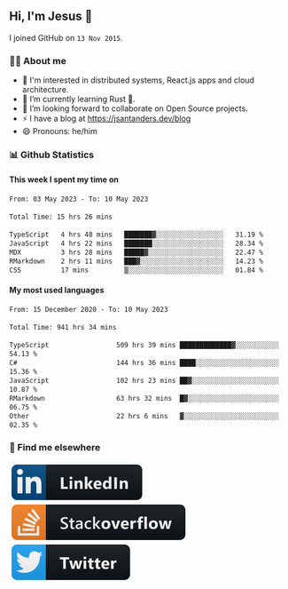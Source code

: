 ## Hi, I'm Jesus 👋

I joined GitHub on `13 Nov 2015`.

<!-- Talking about you -->

### 👨‍💻 About me

- 👦 I'm interested in distributed systems, React.js apps and cloud architecture.
- 🌱 I’m currently learning Rust 🦀.
- 👯 I’m looking forward to collaborate on Open Source projects.
- ⚡️ I have a blog at <https://jsantanders.dev/blog>
- 😄 Pronouns: he/him

### 📊 Github Statistics

#### This week I spent my time on

<!--START_SECTION:weekly-->

```text
From: 03 May 2023 - To: 10 May 2023

Total Time: 15 hrs 26 mins

TypeScript   4 hrs 48 mins   ███████▓░░░░░░░░░░░░░░░░░   31.19 %
JavaScript   4 hrs 22 mins   ███████░░░░░░░░░░░░░░░░░░   28.34 %
MDX          3 hrs 28 mins   █████▓░░░░░░░░░░░░░░░░░░░   22.47 %
RMarkdown    2 hrs 11 mins   ███▓░░░░░░░░░░░░░░░░░░░░░   14.23 %
CSS          17 mins         ▒░░░░░░░░░░░░░░░░░░░░░░░░   01.84 %
```

<!--END_SECTION:weekly-->

#### My most used languages

<!--START_SECTION:alltime-->

```text
From: 15 December 2020 - To: 10 May 2023

Total Time: 941 hrs 34 mins

TypeScript                 509 hrs 39 mins █████████████▓░░░░░░░░░░░   54.13 %
C#                         144 hrs 36 mins ████░░░░░░░░░░░░░░░░░░░░░   15.36 %
JavaScript                 102 hrs 23 mins ██▓░░░░░░░░░░░░░░░░░░░░░░   10.87 %
RMarkdown                  63 hrs 32 mins  █▓░░░░░░░░░░░░░░░░░░░░░░░   06.75 %
Other                      22 hrs 6 mins   ▓░░░░░░░░░░░░░░░░░░░░░░░░   02.35 %
```

<!--END_SECTION:alltime-->

### 📢 Find me elsewhere

<p>
  <a target="_blank" href="https://linkedin.com/in/jsantanders">
    <img src="https://github.com/jsantanders/jsantanders/blob/master/img/linkedin.svg" alt="LinkedIn" style="vertical-align:top; margin:4px">
  </a>
  
  <a target="_blank" href="https://stackoverflow.com/users/7318331/jesus-santander">
    <img src="https://github.com/jsantanders/jsantanders/blob/master/img/stackoverflow.svg" alt="StackOverflow" style="vertical-align:top; margin:4px">
  </a>
  
  <a target="_blank" href="http://twitter.com/jsantanders">
    <img src="https://github.com/jsantanders/jsantanders/blob/master/img/twitter.svg" alt="Twitter" style="vertical-align:top; margin:4px">
  </a>
</p>
